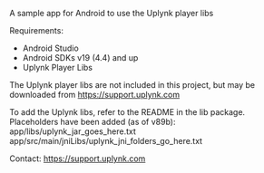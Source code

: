 A sample app for Android to use the Uplynk player libs

Requirements:
 * Android Studio
 * Android SDKs v19 (4.4) and up
 * Uplynk Player Libs

The Uplynk player libs are not included in this project, but may be downloaded from https://support.uplynk.com

To add the Uplynk libs, refer to the README in the lib package. Placeholders have been added (as of v89b):  
  app/libs/uplynk_jar_goes_here.txt  
  app/src/main/jniLibs/uplynk_jni_folders_go_here.txt  

Contact: https://support.uplynk.com

